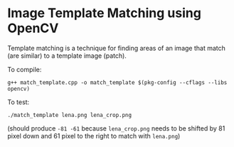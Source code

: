 # Image Template Matching using OpenCV

Template matching is a technique for finding areas of an image that match (are similar) to a template image (patch).

To compile:

`g++ match_template.cpp -o match_template $(pkg-config --cflags --libs opencv)`

To test:

`./match_template lena.png lena_crop.png`

(should produce `-81 -61` because `lena_crop.png` needs to be shifted by 81 pixel down and 61 pixel to the right to match with `lena.png`)

